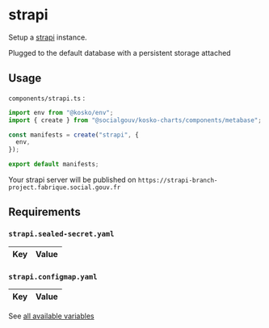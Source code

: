 # strapi

Setup a [strapi](https://strapi.io) instance.

Plugged to the default database with a persistent storage attached

## Usage

`components/strapi.ts` :

```js
import env from "@kosko/env";
import { create } from "@socialgouv/kosko-charts/components/metabase";

const manifests = create("strapi", {
  env,
});

export default manifests;
```

Your strapi server will be published on `https://strapi-branch-project.fabrique.social.gouv.fr`

## Requirements

### `strapi.sealed-secret.yaml`

| Key | Value |
| --- | ----- |

### `strapi.configmap.yaml`

| Key | Value |
| --- | ----- |

See [all available variables](https://strapi.io/documentation/developer-docs/latest/setup-deployment-guides/configurations.html#environment-variables)
